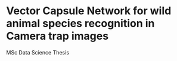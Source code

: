 # Vector Capsule Network for wild animal species recognition in Camera trap images
MSc Data Science Thesis
